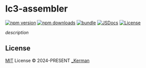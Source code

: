 # lc3-assembler

[![npm version][npm-version-src]][npm-version-href]
[![npm downloads][npm-downloads-src]][npm-downloads-href]
[![bundle][bundle-src]][bundle-href]
[![JSDocs][jsdocs-src]][jsdocs-href]
[![License][license-src]][license-href]

_description_

## License

[MIT](./LICENSE) License © 2024-PRESENT [_Kerman](https://github.com/KermanX)

<!-- Badges -->

[npm-version-src]: https://img.shields.io/npm/v/lc3-assembler?style=flat&colorA=080f12&colorB=1fa669
[npm-version-href]: https://npmjs.com/package/lc3-assembler
[npm-downloads-src]: https://img.shields.io/npm/dm/lc3-assembler?style=flat&colorA=080f12&colorB=1fa669
[npm-downloads-href]: https://npmjs.com/package/lc3-assembler
[bundle-src]: https://img.shields.io/bundlephobia/minzip/lc3-assembler?style=flat&colorA=080f12&colorB=1fa669&label=minzip
[bundle-href]: https://bundlephobia.com/result?p=lc3-assembler
[license-src]: https://img.shields.io/github/license/KermanX/lc3-assembler.svg?style=flat&colorA=080f12&colorB=1fa669
[license-href]: https://github.com/KermanX/lc3-assembler/blob/main/LICENSE
[jsdocs-src]: https://img.shields.io/badge/jsdocs-reference-080f12?style=flat&colorA=080f12&colorB=1fa669
[jsdocs-href]: https://www.jsdocs.io/package/lc3-assembler
